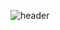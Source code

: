 ![header](https://capsule-render.vercel.app/api?type=transparent&color=900020&height=180&section=header&text=S%20angmoon-nl-tarcism%20%20%20%20&fontSize=90)
